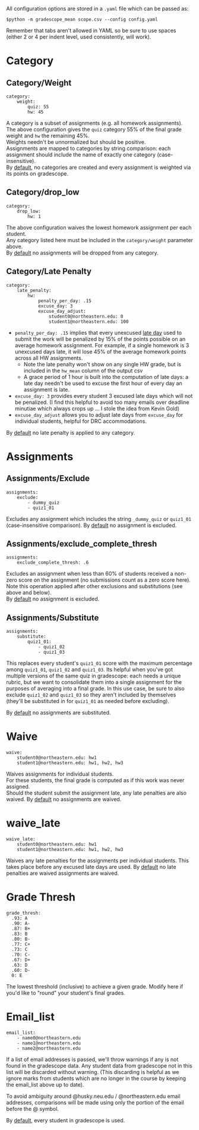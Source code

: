 All configuration options are stored in a `.yaml` file which can be passed as:

    $python -m gradescope_mean scope.csv --config config.yaml

Remember that tabs aren't allowed in YAML so be sure to use spaces (either 2 or 4 per indent level, used consistently, will work).

# Category
## Category/Weight
    category:
        weight:
            quiz: 55
            hw: 45

A category is a subset of assignments (e.g. all homework assignments).   
The above configuration gives the `quiz` category 55% of the final grade weight and `hw` the remaining 45%.  
Weights needn't be unnormalized but should be positive.  
Assignments are mapped to categories by string comparison: each assignment should include the name of exactly one category (case-insensitive).  
By [default](../gradescope_mean/config.yaml), no categories are created and every assignment is weighted via its points on gradescope. 


## Category/drop_low

    category: 
        drop_low:
            hw: 1

The above configuration waives the lowest homework assignment per each student.  
Any category listed here must be included in the `category/weight` parameter above.  
By [default](../gradescope_mean/config.yaml) no assignments will be dropped from any category.

## Category/Late Penalty

    category:
        late_penalty:
            hw:
                penalty_per_day: .15
                excuse_day: 3
                excuse_day_adjust:
                    student0@northeastern.edu: 0
                    student1@northeastern.edu: 100

- `penalty_per_day: .15` implies that every unexcused [late day](https://help.gradescope.com/article/ude437e7li-faq-late-submissions) used to submit the work will be penalized by 15% of the points possible on an average homework assignment.  For example, if a single homework is 3 unexcused days late, it will lose 45% of the average homework points across all HW assignments.
  - Note the late penalty won't show on any single HW grade, but is 
    included in the `hw_mean` column of the output csv
  - A grace period of 1 hour is built into the computation of late days: a 
    late day needn't be used to excuse the first hour of every day 
    an assignment is late.
- `excuse_day: 3` provides every student 3 excused late days which will not 
  be penalized.  (I find this helpful to avoid too many emails over 
  deadline minutiae which always crops up ... I stole the idea from Kevin Gold)
- `excuse_day_adjust` allows you to adjust late days from `excuse_day` for individual students, helpful for DRC accommodations.

By [default](../gradescope_mean/config.yaml) no late penalty is applied to any category.

# Assignments

## Assignments/Exclude

    assignments:
        exclude:
            - dummy_quiz
            - quiz1_01

Excludes any assignment which includes the string `_dummy_quiz` or `quiz1_01` (case-insensitive comparison).  By [default](../gradescope_mean/config.yaml) no assignment is excluded.

## Assignments/exclude_complete_thresh

    assignments:
        exclude_complete_thresh: .6

Excludes an assignment when less than 60% of students received a non-zero score on the assignment (no submissions count as a zero score here).  Note this operation applied after other exclusions and substitutions (see above and below).  
By [default](../gradescope_mean/config.yaml) no assignment is excluded.

## Assignments/Substitute
    assignments:
        substitute:
            quiz1_01:
                - quiz1_02
                - quiz1_03

This replaces every student's `quiz1_01` score with the maximum percentage 
among `quiz1_01`, `quiz1_02` and `quiz1_03`.  Its helpful when you've got 
multiple versions of the same quiz in gradescope: each needs a unique 
rubric, but we want to consolidate them into a single assignment for the 
purposes of averaging into a final grade.  In this use case, be sure to also 
exclude `quiz1_02` and `quiz1_03` so they aren't included by themselves (they'll be substituted in for `quiz1_01` as needed before excluding).

By [default](../gradescope_mean/config.yaml) no assignments are substituted.

# Waive

    waive:
        student0@northeastern.edu: hw1
        student1@northeastern.edu: hw1, hw2, hw3

Waives assignments for individual students.  
For these students, the final grade is computed as if this work was never assigned.  
Should the student submit the assignment late, any late penalties are also waived.
By [default](../gradescope_mean/config.yaml) no assignments are waived.

# waive_late

    waive_late:
        student0@northeastern.edu: hw1
        student1@northeastern.edu: hw1, hw2, hw3

Waives any late penalties for the assignments per individual students.  This takes place before any excused late days are used.
By [default](../gradescope_mean/config.yaml) no late penalties are waived assignments are waived.

# Grade Thresh

    grade_thresh:
      .93: A
      .90: A-
      .87: B+
      .83: B
      .80: B-
      .77: C+
      .73: C
      .70: C-
      .67: D+
      .63: D
      .60: D-
      0: E

The lowest threshold (inclusive) to achieve a given grade.  Modify here if you'd like to "round" your student's final grades.

# Email_list

    email_list:
        - name0@northeastern.edu
        - name1@northeastern.edu
        - name2@northeastern.edu

If a list of email addresses is passed, we'll throw warnings if any is not found in the gradescope data.  Any student data from gradescope not in this list will be discarded without warning.  (This discarding is helpful as we ignore marks from students which are no longer in the course by keeping the email_list above up to date).

To avoid ambiguity around @husky.neu.edu / @northeastern.edu email addresses, comparisons will be made using only the portion of the email before the @ symbol.  

By [default](../gradescope_mean/config.yaml), every student in gradescope is used.